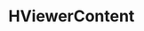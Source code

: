 # HViewerContent

<HViewerContent :content="content"></HViewerContent>

<script setup>
import HViewerContent from '../src/components/HViewerContent.vue'
import content from './markdown-example'
</script>
